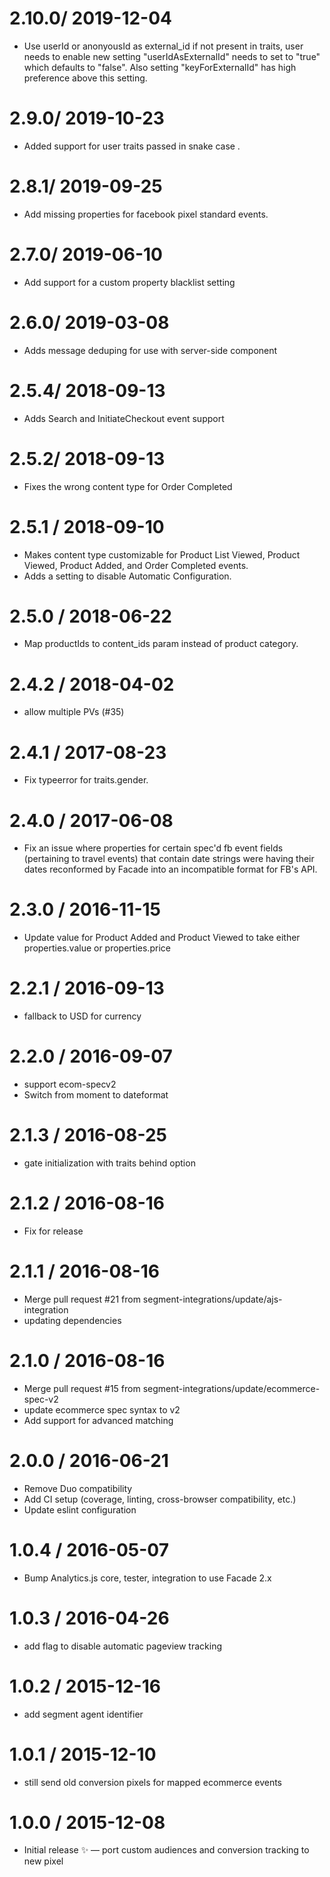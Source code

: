 2.10.0/ 2019-12-04
==================

  * Use userId or anonyousId as external_id if not present in traits, user needs to enable new setting "userIdAsExternalId" needs to set to "true" which defaults to "false". Also setting "keyForExternalId" has high preference above this setting.

2.9.0/ 2019-10-23
==================

  * Added support for user traits passed in snake case .

2.8.1/ 2019-09-25
==================

  * Add missing properties for facebook pixel standard events.

2.7.0/ 2019-06-10
==================

  * Add support for a custom property blacklist setting

2.6.0/ 2019-03-08
==================

  * Adds message deduping for use with server-side component

2.5.4/ 2018-09-13
==================

  * Adds Search and InitiateCheckout event support

2.5.2/ 2018-09-13
==================

  * Fixes the wrong content type for Order Completed

2.5.1 / 2018-09-10
==================

  * Makes content type customizable for Product List Viewed, Product Viewed, Product Added, and
  Order Completed events.
  * Adds a setting to disable Automatic Configuration.

2.5.0 / 2018-06-22
==================

  * Map productIds to content_ids param instead of product category.

2.4.2 / 2018-04-02
==================

  * allow multiple PVs (#35)

2.4.1 / 2017-08-23
==================

  * Fix typeerror for traits.gender.

2.4.0 / 2017-06-08
==================

  * Fix an issue where properties for certain spec'd fb event fields (pertaining to travel events) that contain date strings were having their dates reconformed by Facade into an incompatible format for FB's API.

2.3.0 / 2016-11-15
==================

  * Update value for Product Added and Product Viewed to take either properties.value or properties.price

2.2.1 / 2016-09-13
==================

  * fallback to USD for currency

2.2.0 / 2016-09-07
==================

  * support ecom-specv2
  * Switch from moment to dateformat

2.1.3 / 2016-08-25
==================

  * gate initialization with traits behind option

2.1.2 / 2016-08-16
==================

 * Fix for release

2.1.1 / 2016-08-16
==================

  * Merge pull request #21 from segment-integrations/update/ajs-integration
  * updating dependencies

2.1.0 / 2016-08-16
==================

  * Merge pull request #15 from segment-integrations/update/ecommerce-spec-v2
  * update ecommerce spec syntax to v2
  * Add support for advanced matching

2.0.0 / 2016-06-21
==================

  * Remove Duo compatibility
  * Add CI setup (coverage, linting, cross-browser compatibility, etc.)
  * Update eslint configuration

1.0.4 / 2016-05-07
==================

  * Bump Analytics.js core, tester, integration to use Facade 2.x

1.0.3 / 2016-04-26
==================

  * add flag to disable automatic pageview tracking

1.0.2 / 2015-12-16
==================

  * add segment agent identifier

1.0.1 / 2015-12-10
==================

  * still send old conversion pixels for mapped ecommerce events

1.0.0 / 2015-12-08
==================

  * Initial release :sparkles: — port custom audiences and conversion tracking to new pixel
